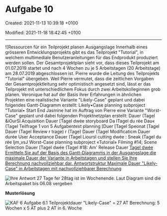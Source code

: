 # Aufgabe 10

Created: 2021-11-13 10:39:18 +0100

Modified: 2021-11-18 18:42:45 +0100

---

![Ressourcen für ein Teilprojekt planen Ausgangslage Innerhalb eines grösseren Entwicklungsprojekts gibt es das Teilprojekt "Tutorial", in welchem multimediale Benutzeranleitungen für das Endprodukt produziert werden sollen. Der Gesamtprojektplan sieht vor, dass dieses Teilprojekt am 01.07.2019 startet und nach 4 Wochen zu je 5 Arbeitstagen (20 Arbeitstage) am 28.07.2019 abgeschlossen ist. Pierre wurde die Leitung des Teilprojekts "Tutorial" übergeben. Weil Pierre vermutet, dass die zeitlichen Vorgaben der Gesamtprojektleitung sehr optimistisch angesetzt sind, lässt er das Teilprojekt mit unterschiedlichem Fokus durch zwei Arbeitskolleginnen grob planen. Veronique hat auf der Basis ihrer Erfahrungen in ähnlichen Projekten eine realistische Variante "Likely-Case" geplant und dabei folgendes Gantt-Diagramm erstellt: Likely•Case planning subproject "Tutorial• Start End Jasmine hat im Auftrag von Pierre eine Variante "Worst-Case" geplant und dabei folgenden Projektnetzplan erstellt: Dauer (Tagel &iOurSl Acquisition Dauer [Tagel dwée storyboard Da ITagel du rée Dau« (Tagel Teilfrage 1 von 5 Aufgabentext planning [Duer [Tagel Speonat [Tagel Dauer (Tagel Review r trage) r (Tage) Dauer (Tagel Modificaticm Dauer durée User Acceptance Dauer (Tagel Lioursl cutting dwée : Sneak (Tagel du rée Ijm_vsJ Worst-Case planning subproject «Tutorial» Filming #14; Scene Selection Dauer [Tagel dwée (Tagel #18: Am' Release Dauer [Tagel dwée Ermitteln Sie auf der Basis des Gantt-Diagramms in der Ausgangslage die maximale Dauer der Variante in Arbeitstagen und stellen Sie Ihre Berechnung nachvollziehbar dar. Antwortstruktur Maximale Dauer "Likely-Case" in Arbeitstagen mit nachvollziehbarer Berechnung ](../media/S1_05_Prüfungsvorbereitung-Aufgabe-10-image1.png)



![Ihre Antwort 27 Tage fer 28tag ist im Wochenende. Laut Diagram sind die Arbeitspaket bis 06.08 vergeben ](../media/S1_05_Prüfungsvorbereitung-Aufgabe-10-image2.png)





**Musterlösung**

![KAF 6 Aufgabe 6.1 Teilprojektdauer "Likely-Case" = 27 AT Berechnung: 5 Wochen x 5 AT plus 2 AT in 6. Woche ](../media/S1_05_Prüfungsvorbereitung-Aufgabe-10-image3.png)





